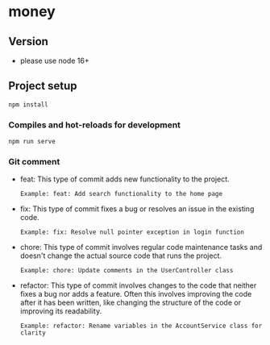 # money

## Version
- please use node 16+

## Project setup
```
npm install
```

### Compiles and hot-reloads for development
```
npm run serve
```

### Git comment
- feat: This type of commit adds new functionality to the project.

  `Example: feat: Add search functionality to the home page`

- fix: This type of commit fixes a bug or resolves an issue in the existing code.

  `Example: fix: Resolve null pointer exception in login function`

- chore: This type of commit involves regular code maintenance tasks and doesn't change the actual source code that runs the project.

  `Example: chore: Update comments in the UserController class
`
- refactor: This type of commit involves changes to the code that neither fixes a bug nor adds a feature. Often this involves improving the code after it has been written, like changing the structure of the code or improving its readability.

  `Example: refactor: Rename variables in the AccountService class for clarity`
